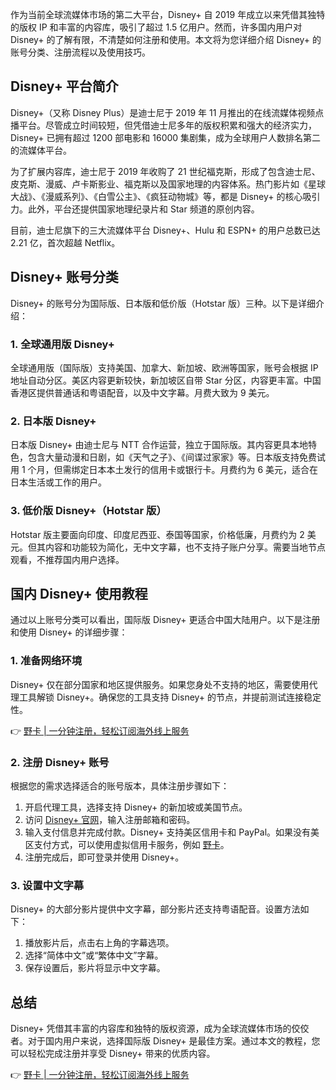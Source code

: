 作为当前全球流媒体市场的第二大平台，Disney+ 自 2019 年成立以来凭借其独特的版权 IP 和丰富的内容库，吸引了超过 1.5 亿用户。然而，许多国内用户对 Disney+ 的了解有限，不清楚如何注册和使用。本文将为您详细介绍 Disney+ 的账号分类、注册流程以及使用技巧。

## Disney+ 平台简介

Disney+（又称 Disney Plus）是迪士尼于 2019 年 11 月推出的在线流媒体视频点播平台。尽管成立时间较短，但凭借迪士尼多年的版权积累和强大的经济实力，Disney+ 已拥有超过 1200 部电影和 16000 集剧集，成为全球用户人数排名第二的流媒体平台。

为了扩展内容库，迪士尼于 2019 年收购了 21 世纪福克斯，形成了包含迪士尼、皮克斯、漫威、卢卡斯影业、福克斯以及国家地理的内容体系。热门影片如《星球大战》、《漫威系列》、《白雪公主》、《疯狂动物城》等，都是 Disney+ 的核心吸引力。此外，平台还提供国家地理纪录片和 Star 频道的原创内容。

目前，迪士尼旗下的三大流媒体平台 Disney+、Hulu 和 ESPN+ 的用户总数已达 2.21 亿，首次超越 Netflix。

## Disney+ 账号分类

Disney+ 的账号分为国际版、日本版和低价版（Hotstar 版）三种。以下是详细介绍：

### 1. 全球通用版 Disney+

全球通用版（国际版）支持美国、加拿大、新加坡、欧洲等国家，账号会根据 IP 地址自动分区。美区内容更新较快，新加坡区自带 Star 分区，内容更丰富。中国香港区提供普通话和粤语配音，以及中文字幕。月费大致为 9 美元。

### 2. 日本版 Disney+

日本版 Disney+ 由迪士尼与 NTT 合作运营，独立于国际版。其内容更具本地特色，包含大量动漫和日剧，如《天气之子》、《间谍过家家》等。日本版支持免费试用 1 个月，但需绑定日本本土发行的信用卡或银行卡。月费约为 6 美元，适合在日本生活或工作的用户。

### 3. 低价版 Disney+（Hotstar 版）

Hotstar 版主要面向印度、印度尼西亚、泰国等国家，价格低廉，月费约为 2 美元。但其内容和功能较为简化，无中文字幕，也不支持子账户分享。需要当地节点观看，不推荐国内用户选择。

## 国内 Disney+ 使用教程

通过以上账号分类可以看出，国际版 Disney+ 更适合中国大陆用户。以下是注册和使用 Disney+ 的详细步骤：

### 1. 准备网络环境

Disney+ 仅在部分国家和地区提供服务。如果您身处不支持的地区，需要使用代理工具解锁 Disney+。确保您的工具支持 Disney+ 的节点，并提前测试连接稳定性。

👉 [野卡 | 一分钟注册，轻松订阅海外线上服务](https://bit.ly/bewildcard)

### 2. 注册 Disney+ 账号

根据您的需求选择适合的账号版本，具体注册步骤如下：

1. 开启代理工具，选择支持 Disney+ 的新加坡或美国节点。
2. 访问 [Disney+ 官网](https://www.disneyplus.com)，输入注册邮箱和密码。
3. 输入支付信息并完成付款。Disney+ 支持美区信用卡和 PayPal。如果没有美区支付方式，可以使用虚拟信用卡服务，例如 [野卡](https://bit.ly/bewildcard)。
4. 注册完成后，即可登录并使用 Disney+。

### 3. 设置中文字幕

Disney+ 的大部分影片提供中文字幕，部分影片还支持粤语配音。设置方法如下：

1. 播放影片后，点击右上角的字幕选项。
2. 选择“简体中文”或“繁体中文”字幕。
3. 保存设置后，影片将显示中文字幕。

## 总结

Disney+ 凭借其丰富的内容库和独特的版权资源，成为全球流媒体市场的佼佼者。对于国内用户来说，选择国际版 Disney+ 是最佳方案。通过本文的教程，您可以轻松完成注册并享受 Disney+ 带来的优质内容。

👉 [野卡 | 一分钟注册，轻松订阅海外线上服务](https://bit.ly/bewildcard)